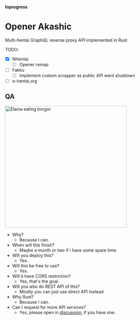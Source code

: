 #### Inprogress
# Opener Akashic
Multi-hentai GraphQL reverse proxy API implemented in Rust

TODO:
- [x] NHentai
    - [ ] Opener remap
- [ ] Fakku
    - [ ] Implement custom scrapper as public API went shutdown
- [ ] e-hentai.org

## QA
<img width=400 src="https://user-images.githubusercontent.com/35027979/133552450-0dd6e24e-6c80-4658-be9b-72fd8308efbd.png" alt="Elaina eating borgor" />

- Why?
    - Because I can.
- When will this finish?
    - Maybe a month or two if I have some spare time.
- Will you deploy this?
    - Yes.
- Will this be free to use?
    - Yes.
- Will it have CORS restriction?
    - Yes, that's the goal.
- Will you also do REST API of this?
    - Mostly you can just use direct API instead.
- Why Rust?
    - Because I can.
- Can I request for more API services?
    - Yes, please open in [discussion](https://github.com/SaltyAom/opener-akashic/discussions), if you have one.
